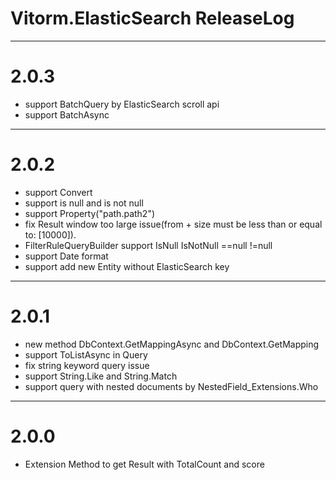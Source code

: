 ﻿# Vitorm.ElasticSearch ReleaseLog

-----------------------
# 2.0.3
- support BatchQuery by ElasticSearch scroll api
- support BatchAsync

-----------------------
# 2.0.2
- support Convert
- support is null and is not null
- support Property<T>("path.path2")
- fix Result window too large issue(from + size must be less than or equal to: [10000]).
- FilterRuleQueryBuilder support IsNull IsNotNull ==null !=null
- support Date format
- support add new Entity without ElasticSearch  key


-----------------------
# 2.0.1

- new method DbContext.GetMappingAsync and DbContext.GetMapping
- support ToListAsync in Query
- fix string keyword query issue
- support String.Like and String.Match
- support query with nested documents by NestedField_Extensions.Who


-----------------------
# 2.0.0

 - Extension Method to get Result with TotalCount and score


